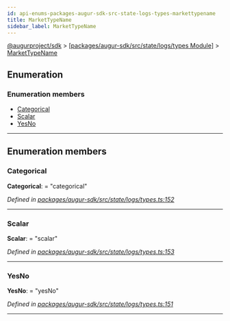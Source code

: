 ```yaml
---
id: api-enums-packages-augur-sdk-src-state-logs-types-markettypename
title: MarketTypeName
sidebar_label: MarketTypeName
---
```


[@augurproject/sdk](api-readme.md) > [[packages/augur-sdk/src/state/logs/types Module]](api-modules-packages-augur-sdk-src-state-logs-types-module.md) > [MarketTypeName](api-enums-packages-augur-sdk-src-state-logs-types-markettypename.md)

## Enumeration

### Enumeration members

* [Categorical](api-enums-packages-augur-sdk-src-state-logs-types-markettypename.md#categorical)
* [Scalar](api-enums-packages-augur-sdk-src-state-logs-types-markettypename.md#scalar)
* [YesNo](api-enums-packages-augur-sdk-src-state-logs-types-markettypename.md#yesno)

---

## Enumeration members

<a id="categorical"></a>

###  Categorical

**Categorical**:  = "categorical"

*Defined in [packages/augur-sdk/src/state/logs/types.ts:152](https://github.com/AugurProject/augur/blob/bae2172ca0/packages/augur-sdk/src/state/logs/types.ts#L152)*

___
<a id="scalar"></a>

###  Scalar

**Scalar**:  = "scalar"

*Defined in [packages/augur-sdk/src/state/logs/types.ts:153](https://github.com/AugurProject/augur/blob/bae2172ca0/packages/augur-sdk/src/state/logs/types.ts#L153)*

___
<a id="yesno"></a>

###  YesNo

**YesNo**:  = "yesNo"

*Defined in [packages/augur-sdk/src/state/logs/types.ts:151](https://github.com/AugurProject/augur/blob/bae2172ca0/packages/augur-sdk/src/state/logs/types.ts#L151)*

___

